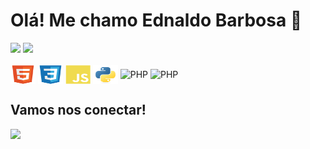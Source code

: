 # Olá! Me chamo Ednaldo Barbosa 👋
<!--
<h2>Veja meus projetos!</h2>
<a href="site"><img src="icone criado"></a>
-->
<div>
<img height="150em" src="https://github-readme-stats.vercel.app/api?username=Barbosa-Ed&show_icons=true&theme=tokyonight&hide=stars,issues&count_private=true"/>
<img height="150em" src="https://github-readme-stats.vercel.app/api/top-langs/?username=Barbosa-Ed&hide_progress=false&theme=tokyonight&layout=compact"/>
</div>
<div style="display: inline_block"><br>
  <img align="center" alt="HTML" height="30" width="40" src="https://raw.githubusercontent.com/devicons/devicon/master/icons/html5/html5-original.svg">
  <img align="center" alt="CSS" height="30" width="40" src="https://raw.githubusercontent.com/devicons/devicon/master/icons/css3/css3-original.svg">
  <img align="center" alt="Js" height="30" width="40" src="https://raw.githubusercontent.com/devicons/devicon/master/icons/javascript/javascript-plain.svg">
  <img align="center" alt="Python" height="30" width="40" src="https://raw.githubusercontent.com/devicons/devicon/master/icons/python/python-original.svg">
  <img align="center" alt="PHP" height="30" width="40" src="https://cdn.jsdelivr.net/gh/devicons/devicon@latest/icons/php/php-original.svg">
  <img align="center" alt="PHP" height="30" width="40" src="https://cdn.jsdelivr.net/gh/devicons/devicon@latest/icons/java/java-original.svg">
</div>
<div>
  <h2>Vamos nos conectar!</h2>
  <a href="https://www.linkedin.com/in/ednaldob7/"><img src="https://img.shields.io/badge/LinkedIn-0077B5?style=for-the-badge&logo=linkedin&logoColor=white"></a>
</div>
